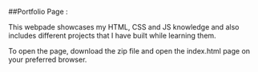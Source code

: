 ##Portfolio Page :

This webpade showcases my HTML, CSS and JS knowledge and also includes different projects that I have built while learning them. 

To open the page, download the zip file and open the index.html page on your preferred browser.
